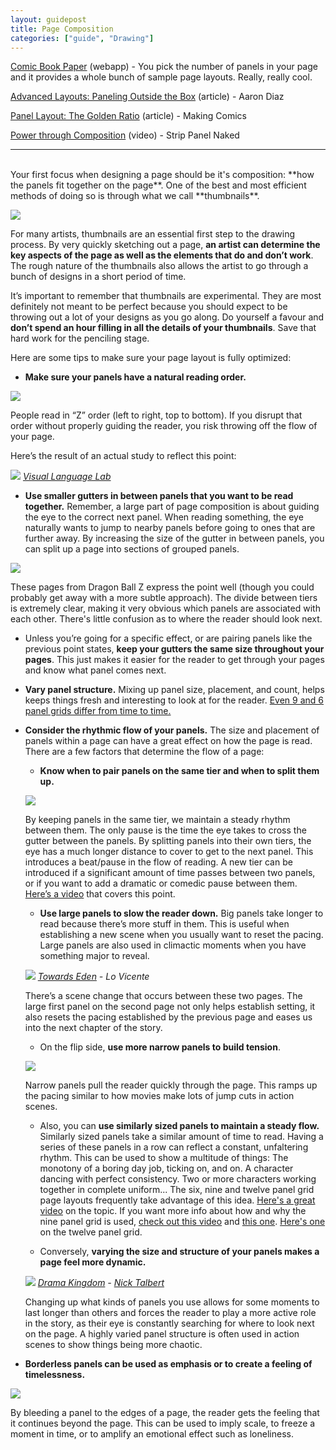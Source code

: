 ```yaml
---
layout: guidepost
title: Page Composition
categories: ["guide", "Drawing"]
---
```


[Comic Book Paper](http://comicbookpaper.com/) (webapp) - You pick the number of panels in your page and it provides a whole bunch of sample page layouts. Really, really cool.

[Advanced Layouts: Paneling Outside the Box](http://dresdencodak.tumblr.com/post/841119890/advanced-layouts-paneling-outside-the-box) (article) - Aaron Diaz

[Panel Layout: The Golden Ratio](http://www.makingcomics.com/2014/05/07/panel-layout-golden-ratio/) (article) - Making Comics

[Power through Composition](https://www.youtube.com/watch?v=fBqwYqgWx8I) (video) - Strip Panel Naked

<hr><br>
Your first focus when designing a page should be it's composition: **how the panels fit together on the page**. One of the best and most efficient methods of doing so is through what we call **thumbnails**.

![](/images/guide/thumbs.JPG)

For many artists, thumbnails are an essential first step to the drawing process. By very quickly sketching out a page, **an artist can determine the key aspects of the page as well as the elements that do and don’t work**. The rough nature of the thumbnails also allows the artist to go through a bunch of designs in a short period of time.

It’s important to remember that thumbnails are experimental. They are most definitely not meant to be perfect because you should expect to be throwing out a lot of your designs as you go along. Do yourself a favour and **don’t spend an hour filling in all the details of your thumbnails**. Save that hard work for the penciling stage.

Here are some tips to make sure your page layout is fully optimized:

- **Make sure your panels have a natural reading order.**

![](/images/guide/comic-reading-order.png)

People read in “Z” order (left to right, top to bottom). If you disrupt that order without properly guiding the reader, you risk throwing off the flow of your page.

Here’s the result of an actual study to reflect this point:

![](/images/guide/nc2_blockage.jpg)
*[Visual Language Lab](http://visuallanguagelab.com)*

- **Use smaller gutters in between panels that you want to be read together.** Remember, a large part of page composition is about guiding the eye to the correct next panel. When reading something, the eye naturally wants to jump to nearby panels before going to ones that are further away. By increasing the size of the gutter in between panels, you can split up a page into sections of grouped panels.

![](/images/guide/dbz.jpg)

These pages from Dragon Ball Z express the point well (though you could probably get away with a more subtle approach). The divide between tiers is extremely clear, making it very obvious which panels are associated with each other. There's little confusion as to where the reader should look next.

- Unless you’re going for a specific effect, or are pairing panels like the previous point states, **keep your gutters the same size throughout your pages**. This just makes it easier for the reader to get through your pages and know what panel comes next.

- **Vary panel structure.** Mixing up panel size, placement, and count, helps keeps things fresh and interesting to look at for the reader. [Even 9 and 6 panel grids differ from time to time.](https://www.youtube.com/watch?v=Gx1DZg7ACoc)

- **Consider the rhythmic flow of your panels.** The size and placement of panels within a page can have a great effect on how the page is read. There are a few factors that determine the flow of a page:

    - **Know when to pair panels on the same tier and when to split them up.**

    ![](/images/guide/flow.JPG)
    
    By keeping panels in the same tier, we maintain a steady rhythm between them. The only pause is the time the eye takes to cross the gutter between the panels. By splitting panels into their own tiers, the eye has a much longer distance to cover to get to the next panel. This introduces a beat/pause in the flow of reading. A new tier can be introduced if a significant amount of time passes between two panels, or if you want to add a dramatic or comedic pause between them. [Here’s a video](https://www.youtube.com/watch?v=x2YTxTSn_qk) that covers this point.
    
    - **Use large panels to slow the reader down.** Big panels take longer to read because there’s more stuff in them. This is useful when establishing a new scene when you usually want to reset the pacing. Large panels are also used in climactic moments when you have something major to reveal.
    
    ![](/images/guide/scene-trans.jpg)
    *[Towards Eden](https://www.towardsedencomic.com) - Lo Vicente*
    
    There’s a scene change that occurs between these two pages. The large first panel on the second page not only helps establish setting, it also resets the pacing established by the previous page and eases us into the next chapter of the story.
    
    - On the flip side, **use more narrow panels to build tension**.
    
    ![](/images/guide/tension.JPG)
    
    Narrow panels pull the reader quickly through the page. This ramps up the pacing similar to how movies make lots of jump cuts in action scenes.

    - Also, you can **use similarly sized panels to maintain a steady flow.** Similarly sized panels take a similar amount of time to read. Having a series of these panels in a row can reflect a constant, unfaltering rhythm. This can be used to show a multitude of things: The monotony of a boring day job, ticking on, and on. A character dancing with perfect consistency. Two or more characters working together in complete uniform... The six, nine and twelve panel grid page layouts frequently take advantage of this idea. [Here's a great video](https://www.youtube.com/watch?v=cm_T82EMjBw) on the topic. If you want more info about how and why the nine panel grid is used, [check out this video](https://www.youtube.com/watch?v=KQzXcFmf98I) and [this one](https://www.youtube.com/watch?v=abwi_DiDL7c). [Here's one](https://www.youtube.com/watch?v=4_TlTR-k0SM) on the twelve panel grid.

    - Conversely, **varying the size and structure of your panels makes a page feel more dynamic.**
    
    ![](/images/guide/dynamic.JPG)
    *[Drama Kingdom](https://tapas.io/series/DramaKingdom) - [Nick Talbert](https://www.instagram.com/ninjablahblah/)*
    
    Changing up what kinds of panels you use allows for some moments to last longer than others and forces the reader to play a more active role in the story, as their eye is constantly searching for where to look next on the page. A highly varied panel structure is often used in action scenes to show things being more chaotic.

- **Borderless panels can be used as emphasis or to create a feeling of timelessness.**

![](/images/guide/borderless.jpg)

By bleeding a panel to the edges of a page, the reader gets the feeling that it continues beyond the page. This can be used to imply scale, to freeze a moment in time, or to amplify an emotional effect such as loneliness.
